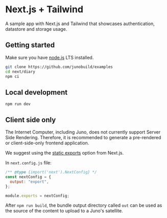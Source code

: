 # Next.js + Tailwind

A sample app with Next.js and Tailwind that showcases authentication, datastore and storage usage.

## Getting started

Make sure you have [node.js](https://nodejs.org) LTS installed.

```bash
git clone https://github.com/junobuild/examples
cd next/diary
npm ci
```

## Local development

```
npm run dev
```

## Client side only

The Internet Computer, including Juno, does not currently support Server Side Rendering. Therefore, it is recommended to generate a pre-rendered or client-side-only frontend application.

We suggest using the [static exports](https://nextjs.org/docs/pages/building-your-application/deploying/static-exports) option from Next.js.

In `next.config.js` file:

```javascript
/** @type {import('next').NextConfig} */
const nextConfig = {
  output: "export",
};

module.exports = nextConfig;
```

After `npm run build`, the bundle output directory called `out` can be used as the source of the content to upload to a Juno's satellite.

